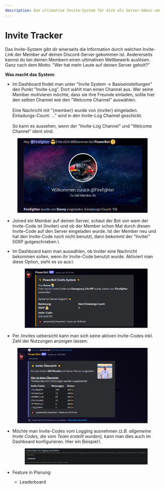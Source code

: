 ```yaml
---
description: Das ultimative Invite-System für dich als Server-Admin und deine User.
---
```


# Invite Tracker

Das Invite-System gibt dir einerseits die Information durch welchen Invite-Link der Member auf deinen Discord-Server gekommen ist. Andererseits kannst du bei deinen Membern einen ultimativen Wettbewerb auslösen. Ganz nach dem Motto: "Wer hat mehr Leute auf deinen Server geholt?"

**Was macht das System:**

* Im Dashboard findet man unter "Invite System -> Basiseinstellungen" den Punkt "Invite-Log". Dort wählt man einen Channel aus. Wer seine Member motivieren möchte, dass sie ihre Freunde einladen, sollte hier den selben Channel wie den "Welcome Channel" auswählen.\
  \
  Eine Nachricht mit "{member} wurde von {inviter} eingeladen. Einladungs-Count: ..." wird in den Invite-Log Channel geschickt. \
  \
  So kann es aussehen, wenn der "Invite-Log Channel" und "Welcome Channel" ident sind:

<div data-full-width="true">

<figure><img src="../.gitbook/assets/invite-welcomemessage.png" alt=""><figcaption></figcaption></figure>

</div>

* Joined ein Member auf deinen Server, schaut der Bot von wem der Invite-Code ist (Inviter) und ob der Member schon Mal durch diesen Invite-Code auf den Server eingeladen wurde. Ist der Member neu und hat den Invite-Code noch nicht benutzt, dann bekommt der "Inviter" 50XP gutgeschrieben.\

*   Im Dashboard kann man auswählen, ob Inviter eine Nachricht bekommen sollen, wenn ihr Invite-Code benutzt wurde. Aktiviert man diese Option, sieht es so aus:\


    <div data-full-width="true">

    <figure><img src="../.gitbook/assets/invite-usermessage.png" alt=""><figcaption></figcaption></figure>

    </div>
* Per /invites uebersicht kann man sich seine aktiven Invite-Codes inkl. Zahl der Nutzungen anzeigen lassen:

<div data-full-width="true">

<figure><img src="../.gitbook/assets/invite-uebersicht.png" alt=""><figcaption></figcaption></figure>

</div>

*   Möchte man Invite-Codes vom Logging ausnehmen _(z.B. allgemeine Invite Codes, die vom Team erstellt wurden),_ kann man dies auch im Dashboard konfigurieren. Hier ein Beispiel:\


    <div data-full-width="true">

    <figure><img src="../.gitbook/assets/image (66).png" alt=""><figcaption></figcaption></figure>

    </div>
* Feature in Planung:
  * Leaderboard
